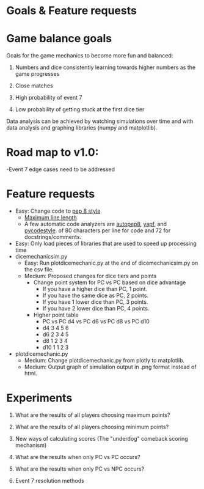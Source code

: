 # Goals & Feature requests

# Game balance goals
Goals for the game mechanics to become more fun and balanced:

1) Numbers and dice consistently learning towards higher numbers as the game progresses

2) Close matches

3) High probability of event 7

4) Low probability of getting stuck at the first dice tier

Data analysis can be achieved by watching simulations over time and with data
analysis and graphing libraries (numpy and matplotlib).

# Road map to v1.0:
-Event 7 edge cases need to be addressed

# Feature requests
- Easy: Change code to [pep 8 style](https://www.python.org/dev/peps/pep-0008)
  - [Maximum line length](https://www.python.org/dev/peps/pep-0008/#maximum-line-length)
  - A few automatic code analyzers are [autopep8](https://github.com/hhatto/autopep8),
  [yapf](https://github.com/google/yapf), and [pycodestyle](https://github.com/PyCQA/pycodestyle).
  of 80 characters per line for code and 72 for docstrings/comments.
- Easy: Only load pieces of libraries that are used to speed up processing time
- dicemechanicsim.py
  - Easy: Run plotdicemechanic.py at the end of dicemechanicsim.py on the csv file.
  - Medium: Proposed changes for dice tiers and points
    - Change point system for PC vs PC based on dice advantage
      - If you have a higher dice than PC, 1 point.
      - If you have the same dice as PC, 2 points.
      - If you have 1 lower dice than PC, 3 points.
      - If you have 2 lower dice than PC, 4 points.
    - Higher point table
      - PC    vs PC d4    vs PC d6    vs PC d8    vs PC d10
      - d4        3           4           5           6
      - d6        2           3           4           5
      - d8        1           2           3           4
      - d10       1           1           2           3
- plotdicemechanic.py
  - Medium: Change plotdicemechanic.py from plotly to matplotlib.
  - Medium: Output graph of simulation output in .png format instead of html.

# Experiments

1) What are the results of all players choosing maximum points?

2) What are the results of all players choosing minimum points?

3) New ways of calculating scores (The "underdog" comeback scoring mechanism)

4) What are the results when only PC vs PC occurs?

5) What are the results when only PC vs NPC occurs?

6) Event 7 resolution methods
